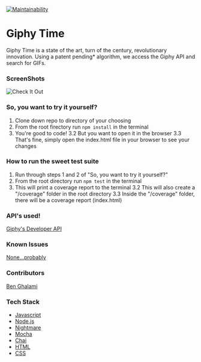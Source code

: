 [![Maintainability](https://api.codeclimate.com/v1/badges/1ac3b5feb071a96ea223/maintainability)](https://codeclimate.com/github/bghalami/giphy_time/maintainability)

# Giphy Time
Giphy Time is a state of the art, turn of the century, revolutionary innovation.
Using a patent pending* algorithm, we access the Giphy API and search for GIFs.

### ScreenShots

![Check It Out](./assets/GiphyTimeSmallCap2.gif)

### So, you want to try it yourself?
1. Clone down repo to directory of your choosing
2. From the root firectory run `npm install` in the terminal
3. You're good to code!
3.2 But you want to open it in the browser
3.3 That's fine, simply open the index.html file in your browser to see your changes

### How to run the sweet test suite
1. Run through steps 1 and 2 of "So, you want to try it yourself?"
2. From the root directory run `npm test` in the terminal
3. This will print a coverage report to the terminal
3.2 This will also create a "/coverage" folder in the root directory
3.3 Inside the "/coverage" folder, there will be a coverage report (index.html)

### API's used!
[Giphy's Developer API](https://developers.giphy.com/)


### Known Issues
[None...probably](https://github.com/bghalami/giphy_time/issues)

### Contributors
[Ben Ghalami](https://github.com/bghalami)

### Tech Stack
* [Javascript](https://www.javascript.com/)
* [Node.js](https://nodejs.org/en/)
* [Nightmare](http://www.nightmarejs.org/)
* [Mocha](https://mochajs.org/)
* [Chai](https://www.chaijs.com/)
* [HTML](https://html.com/)
* [CSS](https://www.w3.org/TR/1999/REC-CSS1-19990111)
